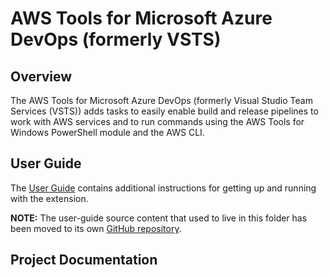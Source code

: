 # AWS Tools for Microsoft Azure DevOps (formerly VSTS)

## Overview

The AWS Tools for Microsoft Azure DevOps (formerly Visual Studio Team Services (VSTS)) adds tasks to easily enable build and release pipelines to work with AWS services and to run commands using the AWS Tools for Windows PowerShell module and the AWS CLI.

## User Guide

The [User Guide](https://docs.aws.amazon.com/vsts/latest/userguide/welcome.html) contains additional instructions for getting up and running with the extension.

**NOTE:** The user-guide source content that used to live in this folder has been moved to its own [GitHub repository](https://github.com/awsdocs/aws-tools-ado-vsts-user-guide).

## Project Documentation

